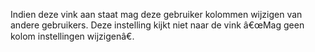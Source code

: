 Indien deze vink aan staat mag deze gebruiker kolommen wijzigen van andere gebruikers. Deze instelling kijkt niet naar de vink â€œMag geen kolom instellingen wijzigenâ€.